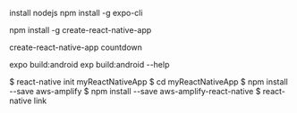 install nodejs
npm install -g expo-cli

npm install -g create-react-native-app

create-react-native-app countdown

expo build:android
exp build:android --help


$ react-native init myReactNativeApp
$ cd myReactNativeApp
$ npm install --save aws-amplify
$ npm install --save aws-amplify-react-native
$ react-native link
